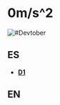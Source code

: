 # 0m/s^2

![#Devtober](https://umarquez.c0d3.mx/uploads/ezid5f.png)

## ES
- [**D1**](https://umarquez.c0d3.mx/2020/october/02/devtober-0m-s-2-gravity-dia-1-31/) 

## EN
